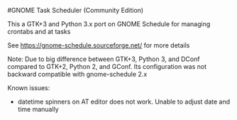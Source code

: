 #GNOME Task Scheduler (Community Edition)

This a GTK+3 and Python 3.x port on GNOME Schedule for managing crontabs and at tasks

See https://gnome-schedule.sourceforge.net/ for more details

Note: Due to big difference between GTK+3, Python 3, and DConf compared to GTK+2, Python 2, and GConf. Its configuration was not backward compatible with gnome-schedule 2.x

Known issues:
* datetime spinners on AT editor does not work. Unable to adjust date and time manually
